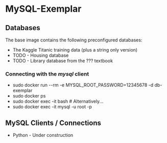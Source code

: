 # MySQL-Exemplar

## Databases

The base image contains the following preconfigured databases:

* The Kaggle Titanic training data (plus a string only version)
* TODO - Housing database
* TODO - Library database from the ??? textbook
 

### Connecting with the _mysql_ client

* sudo docker run --rm -e MYSQL_ROOT_PASSWORD=12345678 -d db-exemplar
* sudo docker ps
* sudo docker exec -it <container-name> bash  # Alternatively... 
* sudo docker exec -it <container-name> mysql -u root -p


## MySQL Clients / Connections

* Python - Under construction
